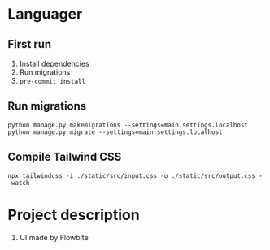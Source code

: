 # Languager

## First run
1) Install dependencies
2) Run migrations
3) `pre-commit install` 

## Run migrations
```
python manage.py makemigrations --settings=main.settings.localhost 
python manage.py migrate --settings=main.settings.localhost 
```

## Compile Tailwind CSS
```
npx tailwindcss -i ./static/src/input.css -o ./static/src/output.css --watch
```

# Project description
1) UI made by Flowbite 
